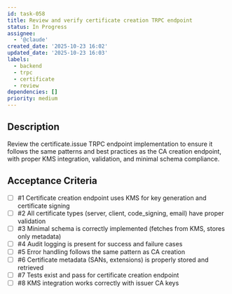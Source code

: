 ```yaml
---
id: task-058
title: Review and verify certificate creation TRPC endpoint
status: In Progress
assignee:
  - '@claude'
created_date: '2025-10-23 16:02'
updated_date: '2025-10-23 16:03'
labels:
  - backend
  - trpc
  - certificate
  - review
dependencies: []
priority: medium
---
```


## Description

<!-- SECTION:DESCRIPTION:BEGIN -->
Review the certificate.issue TRPC endpoint implementation to ensure it follows the same patterns and best practices as the CA creation endpoint, with proper KMS integration, validation, and minimal schema compliance.
<!-- SECTION:DESCRIPTION:END -->

## Acceptance Criteria
<!-- AC:BEGIN -->
- [ ] #1 Certificate creation endpoint uses KMS for key generation and certificate signing
- [ ] #2 All certificate types (server, client, code_signing, email) have proper validation
- [ ] #3 Minimal schema is correctly implemented (fetches from KMS, stores only metadata)
- [ ] #4 Audit logging is present for success and failure cases
- [ ] #5 Error handling follows the same pattern as CA creation
- [ ] #6 Certificate metadata (SANs, extensions) is properly stored and retrieved
- [ ] #7 Tests exist and pass for certificate creation endpoint
- [ ] #8 KMS integration works correctly with issuer CA keys
<!-- AC:END -->
